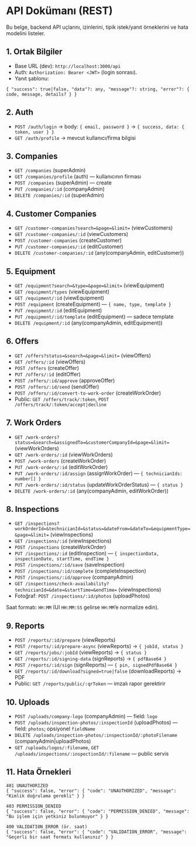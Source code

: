 # API Dokümanı (REST)

Bu belge, backend API uçlarını, izinlerini, tipik istek/yanıt örneklerini ve hata modelini listeler.

## 1. Ortak Bilgiler
- Base URL (dev): `http://localhost:3000/api`
- Auth: `Authorization: Bearer <JWT>` (login sonrası).
- Yanıt şablonu:
```
{ "success": true|false, "data"?: any, "message"?: string, "error"?: { code, message, details? } }
```

## 2. Auth
- `POST /auth/login` → body: `{ email, password }` → `{ success, data: { token, user } }`
- `GET /auth/profile` → mevcut kullanıcı/firma bilgisi

## 3. Companies
- `GET /companies` (superAdmin)
- `GET /companies/profile` (auth) — kullanıcının firması
- `POST /companies` (superAdmin) — create
- `PUT /companies/:id` (companyAdmin)
- `DELETE /companies/:id` (superAdmin)

## 4. Customer Companies
- `GET /customer-companies?search=&page=&limit=` (viewCustomers)
- `GET /customer-companies/:id` (viewCustomers)
- `POST /customer-companies` (createCustomer)
- `PUT /customer-companies/:id` (editCustomer)
- `DELETE /customer-companies/:id` (any(companyAdmin, editCustomer))

## 5. Equipment
- `GET /equipment?search=&type=&page=&limit=` (viewEquipment)
- `GET /equipment/types` (viewEquipment)
- `GET /equipment/:id` (viewEquipment)
- `POST /equipment` (createEquipment) — `{ name, type, template }`
- `PUT /equipment/:id` (editEquipment)
- `PUT /equipment/:id/template` (editEquipment) — sadece template
- `DELETE /equipment/:id` (any(companyAdmin, editEquipment))

## 6. Offers
- `GET /offers?status=&search=&page=&limit=` (viewOffers)
- `GET /offers/:id` (viewOffers)
- `POST /offers` (createOffer)
- `PUT /offers/:id` (editOffer)
- `POST /offers/:id/approve` (approveOffer)
- `POST /offers/:id/send` (sendOffer)
- `POST /offers/:id/convert-to-work-order` (createWorkOrder)
- Public: `GET /offers/track/:token`, `POST /offers/track/:token/accept|decline`

## 7. Work Orders
- `GET /work-orders?status=&search=&assignedTo=&customerCompanyId=&page=&limit=` (viewWorkOrders)
- `GET /work-orders/:id` (viewWorkOrders)
- `POST /work-orders` (createWorkOrder)
- `PUT /work-orders/:id` (editWorkOrder)
- `PUT /work-orders/:id/assign` (assignWorkOrder) — `{ technicianIds: number[] }`
- `PUT /work-orders/:id/status` (updateWorkOrderStatus) — `{ status }`
- `DELETE /work-orders/:id` (any(companyAdmin, editWorkOrder))

## 8. Inspections
- `GET /inspections?workOrderId=&technicianId=&status=&dateFrom=&dateTo=&equipmentType=&page=&limit=` (viewInspections)
- `GET /inspections/:id` (viewInspections)
- `POST /inspections` (createWorkOrder)
- `PUT /inspections/:id` (editInspection) — `{ inspectionData, inspectionDate, startTime, endTime }`
- `POST /inspections/:id/save` (saveInspection)
- `POST /inspections/:id/complete` (completeInspection)
- `POST /inspections/:id/approve` (companyAdmin)
- `GET /inspections/check-availability?technicianId=&date=&startTime=&endTime=` (viewInspections)
- Fotoğraf: `POST /inspections/:id/photos` (uploadPhotos)

Saat formatı: `HH:MM` (UI `HH:MM:SS` gelirse `HH:MM`’e normalize edin).

## 9. Reports
- `POST /reports/:id/prepare` (viewReports)
- `POST /reports/:id/prepare-async` (viewReports) → `{ jobId, status }`
- `GET /reports/jobs/:jobId` (viewReports) → `{ status }`
- `GET /reports/:id/signing-data` (signReports) → `{ pdfBase64 }`
- `POST /reports/:id/sign` (signReports) — `{ pin, signedPdfBase64 }`
- `GET /reports/:id/download?signed=true|false` (downloadReports) → PDF
- Public: `GET /reports/public/:qrToken` — imzalı rapor gerektirir

## 10. Uploads
- `POST /uploads/company-logo` (companyAdmin) — field: `logo`
- `POST /uploads/inspection-photos/:inspectionId` (uploadPhotos) — field: `photos`; opsiyonel `fieldName`
- `DELETE /uploads/inspection-photos/:inspectionId/:photoFilename` (companyAdmin|uploadPhotos)
- `GET /uploads/logos/:filename`, `GET /uploads/inspections/:inspectionId/:filename` — public servis

## 11. Hata Örnekleri
```
401 UNAUTHORIZED
{ "success": false, "error": { "code": "UNAUTHORIZED", "message": "Kimlik doğrulama gerekli" } }

403 PERMISSION_DENIED
{ "success": false, "error": { "code": "PERMISSION_DENIED", "message": "Bu işlem için yetkiniz bulunmuyor" } }

400 VALIDATION_ERROR (ör. saat)
{ "success": false, "error": { "code": "VALIDATION_ERROR", "message": "Geçerli bir saat formatı kullanınız" } }
```
